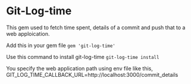 
Git-Log-time
============
This gem used to fetch time spent, details of a commit and push that to a web apploication.


Add this in your gem file 
`gem 'git-log-time'`

Use this command to install git-log-time
`git-log-time install`

You specify the web application path using env file like this, GIT_LOG_TIME_CALLBACK_URL=http://localhost:3000/commit_details
